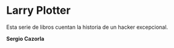 # Larry Plotter

Esta serie de libros cuentan la historia de un hacker excepcional.

**Sergio Cazorla**

